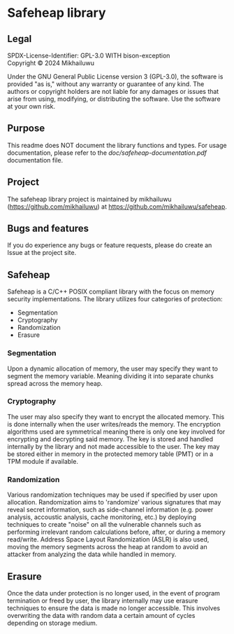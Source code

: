 # Safeheap library

## Legal
SPDX-License-Identifier: GPL-3.0 WITH bison-exception
<br>Copyright © 2024 Mikhailuwu

Under the GNU General Public License version 3 (GPL-3.0), the software is provided "as is," without any warranty or guarantee of any kind. The authors or copyright holders are not liable for any damages or issues that arise from using, modifying, or distributing the software. Use the software at your own risk.

## Purpose
This readme does NOT document the library functions and types. For usage documentation, please refer to the *doc/safeheap-documentation.pdf* documentation file.

## Project
The safeheap library project is maintained by mikhailuwu (https://github.com/mikhailuwu) at https://github.com/mikhailuwu/safeheap.

## Bugs and features
If you do experience any bugs or feature requests, please do create an Issue at the project site.

## Safeheap
Safeheap is a C/C++ POSIX compliant library with the focus on memory security implementations. The library utilizes four categories of protection:

- Segmentation
- Cryptography
- Randomization
- Erasure

### Segmentation
Upon a dynamic allocation of memory, the user may specify they want to segment the memory variable. Meaning dividing it into separate chunks spread across the memory heap.

### Cryptography
The user may also specify they want to encrypt the allocated memory. This is done internally when the user writes/reads the memory. The encryption algorithms used are symmetrical meaning there is only one key involved for encrypting and decrypting said memory. The key is stored and handled internally by the library and not made accessible to the user. The key may be stored either in memory in the protected memory table (PMT) or in a TPM module if available.

### Randomization
Various randomization techniques may be used if specified by user upon allocation. Randomization aims to 'randomize' various signatures that may reveal secret information, such as side-channel information (e.g. power analysis, accoustic analysis, cache monitoring, etc.) by deploying techniques to create "noise" on all the vulnerable channels such as performing irrelevant random calculations before, after, or during a memory read/write. Address Space Layout Randomization (ASLR) is also used, moving the memory segments across the heap at random to avoid an attacker from analyzing the data while handled in memory.

## Erasure
Once the data under protection is no longer used, in the event of program termination or freed by user, the library internally may use erasure techniques to ensure the data is made no longer accessible. This involves overwriting the data with random data a certain amount of cycles depending on storage medium.
